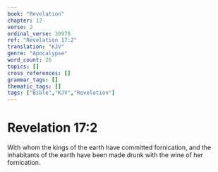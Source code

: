```yaml
---
book: "Revelation"
chapter: 17
verse: 2
ordinal_verse: 30978
ref: "Revelation 17:2"
translation: "KJV"
genre: "Apocalypse"
word_count: 26
topics: []
cross_references: []
grammar_tags: []
thematic_tags: []
tags: ["Bible","KJV","Revelation"]
---
```


# Revelation 17:2

With whom the kings of the earth have committed fornication, and the inhabitants of the earth have been made drunk with the wine of her fornication.

